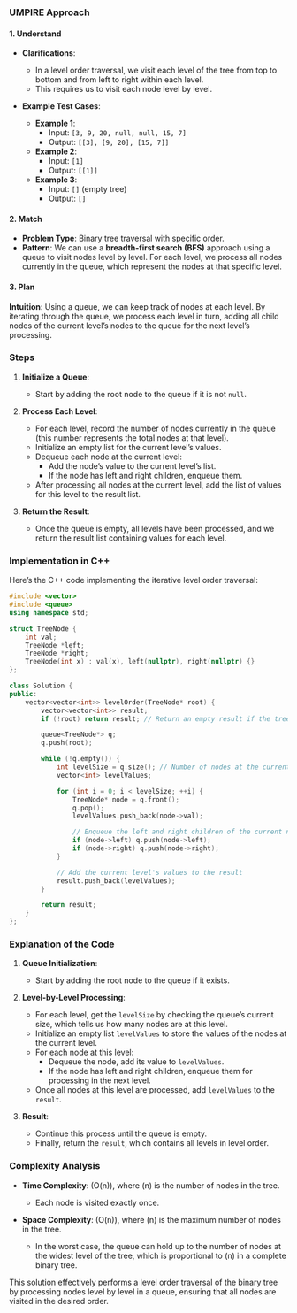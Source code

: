 ### UMPIRE Approach

#### **1. Understand**
- **Clarifications**:
  - In a level order traversal, we visit each level of the tree from top to bottom and from left to right within each level.
  - This requires us to visit each node level by level.

- **Example Test Cases**:
  - **Example 1**:
    - Input: `[3, 9, 20, null, null, 15, 7]`
    - Output: `[[3], [9, 20], [15, 7]]`
  - **Example 2**:
    - Input: `[1]`
    - Output: `[[1]]`
  - **Example 3**:
    - Input: `[]` (empty tree)
    - Output: `[]`

#### **2. Match**
- **Problem Type**: Binary tree traversal with specific order.
- **Pattern**: We can use a **breadth-first search (BFS)** approach using a queue to visit nodes level by level. For each level, we process all nodes currently in the queue, which represent the nodes at that specific level.

#### **3. Plan**

**Intuition**:
Using a queue, we can keep track of nodes at each level. By iterating through the queue, we process each level in turn, adding all child nodes of the current level’s nodes to the queue for the next level’s processing.

### Steps

1. **Initialize a Queue**:
   - Start by adding the root node to the queue if it is not `null`.
   
2. **Process Each Level**:
   - For each level, record the number of nodes currently in the queue (this number represents the total nodes at that level).
   - Initialize an empty list for the current level’s values.
   - Dequeue each node at the current level:
     - Add the node’s value to the current level’s list.
     - If the node has left and right children, enqueue them.
   - After processing all nodes at the current level, add the list of values for this level to the result list.

3. **Return the Result**:
   - Once the queue is empty, all levels have been processed, and we return the result list containing values for each level.

### Implementation in C++

Here’s the C++ code implementing the iterative level order traversal:

```cpp
#include <vector>
#include <queue>
using namespace std;

struct TreeNode {
    int val;
    TreeNode *left;
    TreeNode *right;
    TreeNode(int x) : val(x), left(nullptr), right(nullptr) {}
};

class Solution {
public:
    vector<vector<int>> levelOrder(TreeNode* root) {
        vector<vector<int>> result;
        if (!root) return result; // Return an empty result if the tree is empty

        queue<TreeNode*> q;
        q.push(root);

        while (!q.empty()) {
            int levelSize = q.size(); // Number of nodes at the current level
            vector<int> levelValues;

            for (int i = 0; i < levelSize; ++i) {
                TreeNode* node = q.front();
                q.pop();
                levelValues.push_back(node->val);

                // Enqueue the left and right children of the current node
                if (node->left) q.push(node->left);
                if (node->right) q.push(node->right);
            }

            // Add the current level's values to the result
            result.push_back(levelValues);
        }

        return result;
    }
};
```

### Explanation of the Code

1. **Queue Initialization**:
   - Start by adding the root node to the queue if it exists.

2. **Level-by-Level Processing**:
   - For each level, get the `levelSize` by checking the queue’s current size, which tells us how many nodes are at this level.
   - Initialize an empty list `levelValues` to store the values of the nodes at the current level.
   - For each node at this level:
     - Dequeue the node, add its value to `levelValues`.
     - If the node has left and right children, enqueue them for processing in the next level.
   - Once all nodes at this level are processed, add `levelValues` to the `result`.

3. **Result**:
   - Continue this process until the queue is empty.
   - Finally, return the `result`, which contains all levels in level order.

### Complexity Analysis

- **Time Complexity**: \(O(n)\), where \(n\) is the number of nodes in the tree.
  - Each node is visited exactly once.

- **Space Complexity**: \(O(n)\), where \(n\) is the maximum number of nodes in the tree.
  - In the worst case, the queue can hold up to the number of nodes at the widest level of the tree, which is proportional to \(n\) in a complete binary tree.

This solution effectively performs a level order traversal of the binary tree by processing nodes level by level in a queue, ensuring that all nodes are visited in the desired order.